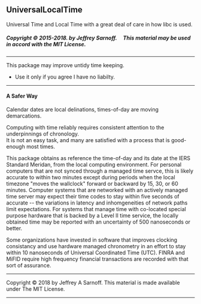 ## UniversalLocalTime 

Universal Time and Local Time with a great deal of care in how libc is used.


##### Copyright &copy; 2015-2018. by Jeffrey Sarnoff.  &nbsp; &nbsp; This material may be used in accord with the MIT License.

------

This package may improve untidy time keeping.  

- Use it only if you agree I have no liabilty.

-----

#### A Safer Way 

Calendar dates are local delinations,  times-of-day are moving demarcations.

Computing with time reliably requires consistent attention to the underpinnings of chronology.   
It is not an easy task, and many are satisfied with a process that is good-enough most times.

This package obtains as reference the time-of-day and its date at the IERS Standard Meridan,
from the local computing environment.  For personal computers that are not synced through
a managed time servce, this is likely accurate to within two minutes except during periods
when the local timezone "moves the wallclock" forward or backward by 15, 30, or 60 minutes.
Computer systems that are networked with an actively managed time server may expect their
time codes to stay within five seconds of accurate -- the variations in latency and 
inhomgeneities of network paths limit expectations.  For systems that manage time with
co-located special purpose hardware that is backed by a Level II time service, the
locally obtained time may be reported with an uncertainty of 500 nanoseconds or better.

Some organizations have invested in software that improves clocking consistancy
and use hardware managed chronometry in an effort to stay within 10 nanoseconds
of Universal Coordinated Time (UTC).  FINRA and MiFID require high frequency
financial transactions are recorded with that sort of assurance.


****
Copyright &copy; 2018 by Jeffrey A Sarnoff. 
This material is made available under The MIT License.
****

